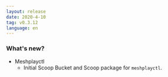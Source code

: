 ```yaml
---
layout: release
date: 2020-4-10
tag: v0.3.12
language: en
---
```


### What's new?

- Meshplayctl
  - Initial Scoop Bucket and Scoop package for `meshplayctl`.

